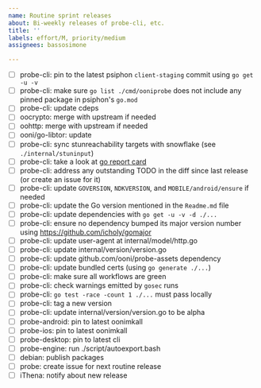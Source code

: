 ```yaml
---
name: Routine sprint releases
about: Bi-weekly releases of probe-cli, etc.
title: ''
labels: effort/M, priority/medium
assignees: bassosimone

---
```

- [ ] probe-cli: pin to the latest psiphon `client-staging` commit using `go get -u -v`
- [ ] probe-cli: make sure `go list ./cmd/ooniprobe` does not include any pinned package in psiphon's `go.mod`
- [ ] probe-cli: update cdeps
- [ ] oocrypto: merge with upstream if needed
- [ ] oohttp: merge with upstream if needed
- [ ] ooni/go-libtor: update
- [ ] probe-cli: sync stunreachability targets with snowflake (see `./internal/stuninput`)
- [ ] probe-cli: take a look at [go report card](https://goreportcard.com/report/github.com/ooni/probe-cli/v3)
- [ ] probe-cli: address any outstanding TODO in the diff since last release (or create an issue for it)
- [ ] probe-cli: update `GOVERSION`, `NDKVERSION`, and `MOBILE/android/ensure` if needed
- [ ] probe-cli: update the Go version mentioned in the `Readme.md` file
- [ ] probe-cli: update dependencies with `go get -u -v -d ./...`
- [ ] probe-cli: ensure no dependency bumped its major version number using https://github.com/icholy/gomajor
- [ ] probe-cli: update user-agent at internal/model/http.go
- [ ] probe-cli: update internal/version/version.go
- [ ] probe-cli: update github.com/ooni/probe-assets dependency
- [ ] probe-cli: update bundled certs (using `go generate ./...`)
- [ ] probe-cli: make sure all workflows are green
- [ ] probe-cli: check warnings emitted by `gosec` runs
- [ ] probe-cli: `go test -race -count 1 ./...` must pass locally
- [ ] probe-cli: tag a new version
- [ ] probe-cli: update internal/version/version.go to be alpha
- [ ] probe-android: pin to latest oonimkall
- [ ] probe-ios: pin to latest oonimkall
- [ ] probe-desktop: pin to latest cli
- [ ] probe-engine: run ./script/autoexport.bash
- [ ] debian: publish packages
- [ ] probe: create issue for next routine release
- [ ] iThena: notify about new release
